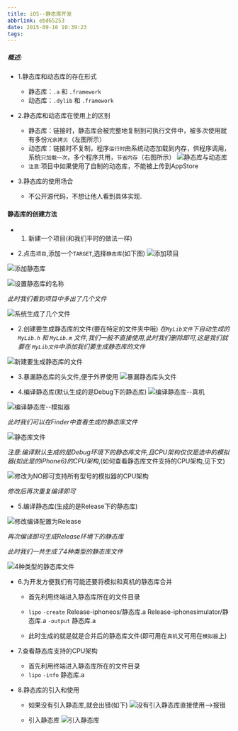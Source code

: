 ```yaml
---
title: iOS--静态库开发
abbrlink: ebd65253
date: 2015-09-16 10:39:23
tags:
---
```


##### 概述:

- 1.静态库和动态库的存在形式
   - 静态库：`.a` 和  `.framework`
   - 动态库：`.dylib`  和 `.framework`

- 2.静态库和动态库在使用上的区别
   - 静态库：链接时，静态库会被完整地复制到可执行文件中，被多次使用就有多份`冗余拷贝`（左图所示）
   - 动态库：链接时不复制，程序`运行时`由系统动态加载到内存，供程序调用，系统`只加载一次`，多个程序共用，`节省内存`（右图所示）
![静态库与动态库](http://upload-images.jianshu.io/upload_images/590107-67b569c29fedf09d.png?imageMogr2/auto-orient/strip%7CimageView2/2/w/1240)
   - `注意`:项目中如果使用了自制的动态库，不能被上传到AppStore

- 3.静态库的使用场合
   - 不公开源代码，不想让他人看到具体实现.

#### 静态库的创建方法

- 1. 新建一个项目(和我们平时的做法一样)

- 2.点击`项目`,添加一个`TARGET`,选择`静态库`(如下图)
![添加项目](http://upload-images.jianshu.io/upload_images/590107-c6ef3596f5612f49.png?imageMogr2/auto-orient/strip%7CimageView2/2/w/1240)


![添加静态库](http://upload-images.jianshu.io/upload_images/590107-c0550880a31adedf.png?imageMogr2/auto-orient/strip%7CimageView2/2/w/1240)


![设置静态库的名称](http://upload-images.jianshu.io/upload_images/590107-f858357b4d112f2c.png?imageMogr2/auto-orient/strip%7CimageView2/2/w/1240)

*此时我们看到项目中多出了几个文件*


![系统生成了几个文件](http://upload-images.jianshu.io/upload_images/590107-df411b7ac59b1a4d.png?imageMogr2/auto-orient/strip%7CimageView2/2/w/1240)


- 2.创建要生成静态库的文件(要在特定的文件夹中哦)
*在`MyLib文件`下自动生成的 `MyLib.h` 和 `MyLib.m` 文件,我们一般不直接使用,此时我们删除即可,这是我们就要在  `MyLib文件`中添加我们要生成静态库的文件*

![新建要生成静态库的文件](http://upload-images.jianshu.io/upload_images/590107-54e573740a559f20.png?imageMogr2/auto-orient/strip%7CimageView2/2/w/1240)

- 3.暴漏静态库的头文件,便于外界使用
![暴漏静态库头文件](http://upload-images.jianshu.io/upload_images/590107-041c89cbedec6000.png?imageMogr2/auto-orient/strip%7CimageView2/2/w/1240)

- 4.编译静态库(默认生成的是Debug下的静态库)
![编译静态库--真机](http://upload-images.jianshu.io/upload_images/590107-47df5e45975ec08c.png?imageMogr2/auto-orient/strip%7CimageView2/2/w/1240)



![编译静态库--模拟器](http://upload-images.jianshu.io/upload_images/590107-4566ce72084541cc.png?imageMogr2/auto-orient/strip%7CimageView2/2/w/1240)


*此时我们可以在Finder中查看生成的静态库文件*

![静态库文件](http://upload-images.jianshu.io/upload_images/590107-5ed1805b12a29ae7.png?imageMogr2/auto-orient/strip%7CimageView2/2/w/1240)

*注意:编译默认生成的是Debug环境下的静态库文件,且CPU架构仅仅是选中的模拟器(如此是的iPhone6)的CPU架构*,(如何查看静态库文件支持的CPU架构,见下文)


![修改为NO即可支持所有型号的模拟器的CPU架构](http://upload-images.jianshu.io/upload_images/590107-a640af37a03f0871.png?imageMogr2/auto-orient/strip%7CimageView2/2/w/1240)

*修改后再次重复编译即可*


- 5.编译静态库(生成的是Release下的静态库)


![修改编译配置为Release](http://upload-images.jianshu.io/upload_images/590107-bacdb24a011c7583.png?imageMogr2/auto-orient/strip%7CimageView2/2/w/1240)

*再次编译即可生成Release环境下的静态库*


*此时我们一共生成了4种类型的静态库文件*

![4种类型的静态库文件](http://upload-images.jianshu.io/upload_images/590107-e5411685ca27a397.png?imageMogr2/auto-orient/strip%7CimageView2/2/w/1240)



- 6.为开发方便我们有可能还要将模拟和真机的静态库合并
   - 首先利用终端进入静态库所在的文件目录
   - `lipo` `-create` Release-iphoneos/静态库.a     Release-iphonesimulator/静态库.a      `-output`    静态库.a

   - 此时生成的就是就是合并后的静态库文件(即可用在`真机`又可用在`模拟器`上)


- 7.查看静态库支持的CPU架构
   - 首先利用终端进入静态库所在的文件目录
   - `lipo` `-info`  静态库.a

- 8.静态库的引入和使用
   - 如果没有引入静态库,就会出错(如下)
![没有引入静态库直接使用-->报错](http://upload-images.jianshu.io/upload_images/590107-598f13ec129a9827.png?imageMogr2/auto-orient/strip%7CimageView2/2/w/1240)

   - 引入静态库
![引入静态库](http://upload-images.jianshu.io/upload_images/590107-749aa7c741ec18ea.png?imageMogr2/auto-orient/strip%7CimageView2/2/w/1240)





